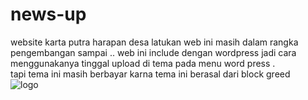 # news-up
website karta putra harapan desa latukan 
web ini masih dalam rangka pengembangan sampai .. 
web ini include dengan wordpress 
jadi cara menggunakanya tinggal upload di tema pada menu word press .
<br>
tapi tema ini masih berbayar karna tema ini berasal dari block greed 
<br>
![logo](https://github.com/zakafahmi/news-up/blob/main/2021-02-15_05-26.png)
